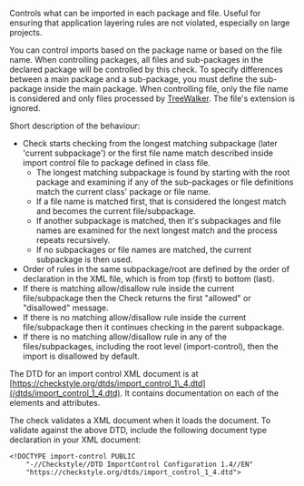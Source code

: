 <div>

Controls what can be imported in each package and file. Useful for
ensuring that application layering rules are not violated, especially on
large projects.

</div>

You can control imports based on the package name or based on the file
name. When controlling packages, all files and sub-packages in the
declared package will be controlled by this check. To specify
differences between a main package and a sub-package, you must define
the sub-package inside the main package. When controlling file, only the
file name is considered and only files processed by
[TreeWalker](../../config.html#TreeWalker). The file's extension is
ignored.

Short description of the behaviour:

- Check starts checking from the longest matching subpackage (later
  'current subpackage') or the first file name match described inside
  import control file to package defined in class file.
  - The longest matching subpackage is found by starting with the root
    package and examining if any of the sub-packages or file definitions
    match the current class' package or file name.
  - If a file name is matched first, that is considered the longest
    match and becomes the current file/subpackage.
  - If another subpackage is matched, then it's subpackages and file
    names are examined for the next longest match and the process
    repeats recursively.
  - If no subpackages or file names are matched, the current subpackage
    is then used.
- Order of rules in the same subpackage/root are defined by the order of
  declaration in the XML file, which is from top (first) to bottom
  (last).
- If there is matching allow/disallow rule inside the current
  file/subpackage then the Check returns the first "allowed" or
  "disallowed" message.
- If there is no matching allow/disallow rule inside the current
  file/subpackage then it continues checking in the parent subpackage.
- If there is no matching allow/disallow rule in any of the
  files/subpackages, including the root level (import-control), then the
  import is disallowed by default.

The DTD for an import control XML document is at
[https://checkstyle.org/dtds/import_control_1\_4.dtd](/dtds/import_control_1_4.dtd).
It contains documentation on each of the elements and attributes.

The check validates a XML document when it loads the document. To
validate against the above DTD, include the following document type
declaration in your XML document:

<div class="wrapper">

    <!DOCTYPE import-control PUBLIC
        "-//Checkstyle//DTD ImportControl Configuration 1.4//EN"
        "https://checkstyle.org/dtds/import_control_1_4.dtd">
              

</div>

